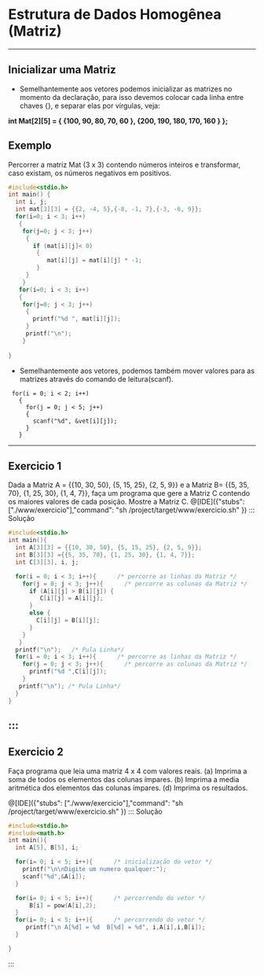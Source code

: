 # Estrutura de Dados Homogênea (Matriz)
---
Inicializar uma Matriz
---
+ Semelhantemente aos vetores podemos inicializar as matrizes no momento da declaração, para isso devemos colocar cada linha entre chaves {}, e separar elas por vírgulas, veja:
<p><b> int Mat[2][5] = { {100, 90, 80, 70, 60 }, {200, 190, 180, 170, 160 } };</b></p>

Exemplo
---
Percorrer a matriz Mat (3 x 3) contendo números inteiros e transformar, caso existam, os números negativos em positivos.
``` C runnable
#include<stdio.h>
int main() {
  int i, j;
  int mat[3][3] = {{2, -4, 5},{-8, -1, 7},{-3, -6, 9}};
  for(i=0; i < 3; i++)
   {    
    for(j=0; j < 3; j++)
     {
       if (mat[i][j]< 0)
        {
           mat[i][j] = mat[i][j] * -1;
        }
     }    
    } 
   for(i=0; i < 3; i++)
   {    
    for(j=0; j < 3; j++)
     {
       printf("%d ", mat[i][j]);
     }
     printf("\n");
    } 
       
}
```

+ Semelhantemente aos vetores, podemos também mover valores para as matrizes através do comando de leitura(scanf).
```
 for(i = 0; i < 2; i++)
   {
     for(j = 0; j < 5; j++)
     {
       scanf("%d", &vet[i][j]);
     }
   }
```    
---
Exercicio 1
---
Dada a Matriz A = {{10, 30, 50}, {5, 15, 25}, {2, 5, 9}} e a Matriz B= {{5, 35, 70}, {1, 25, 30}, {1, 4, 7}}, faça um programa que gere a Matriz C contendo os maiores valores de cada posição. Mostre a Matriz C.
@[IDE]({"stubs": ["./www/exercicio"],"command": "sh /project/target/www/exercicio.sh"
})
::: Solução

``` C
#include<stdio.h>
int main(){
  int A[3][3] = {{10, 30, 50}, {5, 15, 25}, {2, 5, 9}};
  int B[3][3] ={{5, 35, 70}, {1, 25, 30}, {1, 4, 7}};
  int C[3][3], i, j;

  for(i = 0; i < 3; i++){      /* percorre as linhas da Matriz */
    for(j = 0; j < 3; j++){      /* percorre as colunas da Matriz */
      if (A[i][j] > B[i][j]) {
         C[i][j] = A[i][j];
      }
      else {
        C[i][j] = B[i][j];
      }
    }
   }
  printf("\n");   /* Pula Linha*/
  for(i = 0; i < 3; i++){      /* percorre as linhas da Matriz */
    for(j = 0; j < 3; j++){      /* percorre as colunas da Matriz */
      printf("%d ",C[i][j]);
    }
   printf("\n"); /* Pula Linha*/
  }
}

```
:::
---
Exercicio 2
---
Faça programa que leia uma matriz 4 x 4 com valores reais.
(a) Imprima a soma de todos os elementos das colunas ímpares.
(b) Imprima a media aritmética dos elementos das colunas ímpares.
(d) Imprima os resultados.

@[IDE]({"stubs": ["./www/exercicio"],"command": "sh /project/target/www/exercicio.sh"
})
::: Solução

``` C
#include<stdio.h>
#include<math.h>
int main(){
  int A[5], B[5], i;

  for(i= 0; i < 5; i++){      /* inicialização do vetor */
    printf("\n\nDigite um numero qualquer:");
    scanf("%d",&A[i]);
  }

  for(i= 0; i < 5; i++){      /* percorrendo do vetor */
      B[i] = pow(A[i],2);
  }
  for(i= 0; i < 5; i++){      /* percorrendo do vetor */
     printf("\n A[%d] = %d  B[%d] = %d", i,A[i],i,B[i]);
  }

}


```
:::
